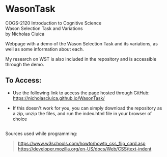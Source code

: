 # WasonTask
COGS-2120 Introduction to Cognitive Science  
Wason Selection Task and Variations  
by Nicholas Ciuica

Webpage with a demo of the Wason Selection Task and its variations, as well as some information about each.

My research on WST is also included in the repository and is accessible through the demo.

## To Access:

- Use the following link to access the page hosted through GitHub: https://nicholasciuica.github.io/WasonTask/

- If this doesn't work for you, you can simply download the repository as a zip, unzip the files, and run the index.html file in your browser of choice

##

Sources used while programming: 
> https://www.w3schools.com/howto/howto_css_flip_card.asp  
> https://developer.mozilla.org/en-US/docs/Web/CSS/text-indent